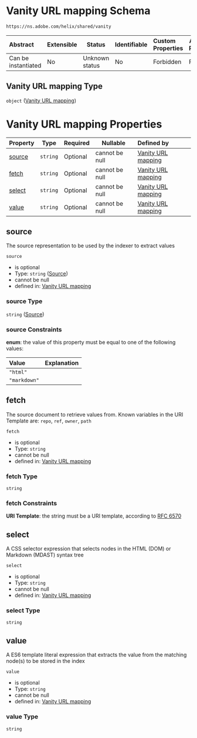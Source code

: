 # Vanity URL mapping Schema

```txt
https://ns.adobe.com/helix/shared/vanity
```




| Abstract            | Extensible | Status         | Identifiable | Custom Properties | Additional Properties | Access Restrictions | Defined In                                                      |
| :------------------ | ---------- | -------------- | ------------ | :---------------- | --------------------- | ------------------- | --------------------------------------------------------------- |
| Can be instantiated | No         | Unknown status | No           | Forbidden         | Forbidden             | none                | [vanity.schema.json](vanity.schema.json "open original schema") |

## Vanity URL mapping Type

`object` ([Vanity URL mapping](vanity.md))

# Vanity URL mapping Properties

| Property          | Type     | Required | Nullable       | Defined by                                                                                                           |
| :---------------- | -------- | -------- | -------------- | :------------------------------------------------------------------------------------------------------------------- |
| [source](#source) | `string` | Optional | cannot be null | [Vanity URL mapping](vanity-properties-source.md "https&#x3A;//ns.adobe.com/helix/shared/vanity#/properties/source") |
| [fetch](#fetch)   | `string` | Optional | cannot be null | [Vanity URL mapping](vanity-properties-fetch.md "https&#x3A;//ns.adobe.com/helix/shared/vanity#/properties/fetch")   |
| [select](#select) | `string` | Optional | cannot be null | [Vanity URL mapping](vanity-properties-select.md "https&#x3A;//ns.adobe.com/helix/shared/vanity#/properties/select") |
| [value](#value)   | `string` | Optional | cannot be null | [Vanity URL mapping](vanity-properties-value.md "https&#x3A;//ns.adobe.com/helix/shared/vanity#/properties/value")   |

## source

The source representation to be used by the indexer to extract values


`source`

-   is optional
-   Type: `string` ([Source](vanity-properties-source.md))
-   cannot be null
-   defined in: [Vanity URL mapping](vanity-properties-source.md "https&#x3A;//ns.adobe.com/helix/shared/vanity#/properties/source")

### source Type

`string` ([Source](vanity-properties-source.md))

### source Constraints

**enum**: the value of this property must be equal to one of the following values:

| Value        | Explanation |
| :----------- | ----------- |
| `"html"`     |             |
| `"markdown"` |             |

## fetch

The source document to retrieve values from. Known variables in the URI Template are: `repo`, `ref`, `owner`, `path`


`fetch`

-   is optional
-   Type: `string`
-   cannot be null
-   defined in: [Vanity URL mapping](vanity-properties-fetch.md "https&#x3A;//ns.adobe.com/helix/shared/vanity#/properties/fetch")

### fetch Type

`string`

### fetch Constraints

**URI Template**: the string must be a URI template, according to [RFC 6570](https://tools.ietf.org/html/rfc6570 "check the specification")

## select

A CSS selector expression that selects nodes in the HTML (DOM) or Markdown (MDAST) syntax tree


`select`

-   is optional
-   Type: `string`
-   cannot be null
-   defined in: [Vanity URL mapping](vanity-properties-select.md "https&#x3A;//ns.adobe.com/helix/shared/vanity#/properties/select")

### select Type

`string`

## value

A ES6 template literal expression that extracts the value from the matching node(s) to be stored in the index


`value`

-   is optional
-   Type: `string`
-   cannot be null
-   defined in: [Vanity URL mapping](vanity-properties-value.md "https&#x3A;//ns.adobe.com/helix/shared/vanity#/properties/value")

### value Type

`string`
